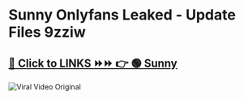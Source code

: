 
 # Sunny Onlyfans Leaked - Update Files 9zziw

## <h2><a href="https://clipsfans.com/Sunny&ref=git">🔗 Click to LINKS ⏩⏩ 👉 🟢 Sunny </a></h2>

<a href="https://clipsfans.com/Sunny&ref=git" rel="nofollow" data-target="animated-image.originalLink"><img src="https://i.ibb.co.com/xMMVF88/686577567.gif" alt="Viral Video Original" style="max-width: 100%; display: inline-block;" data-target="animated-image.originalImage"></a>

